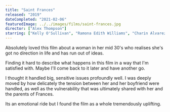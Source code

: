 ```yaml
---
title: "Saint Frances"
released: "2019"
dateCompleted: "2021-02-06"
featuredImage: ../../images/films/saint-frances.jpg
director: ["Alex Thompson"]
starring: ["Kelly O'Sullivan", "Ramona Edith Williams", "Charin Alvarez"]
---
```


Absolutely loved this film about a woman in her mid 30's who realises she's
got no direction in life and has run out of ideas. 

Finding it hard to describe what happens in this film in a way that I'm satisfied with.
Maybe I'll come back to it later and have another go.

I thought it handled big, sensitive issues profoundly well. I was deeply
moved by how delicately the tension between her and her boyfriend were handled,
as well as the vulnerability that was ultimately shared with her and the parents
of Frances.

Its an emotional ride but I found the film as a whole tremendously uplifting.
